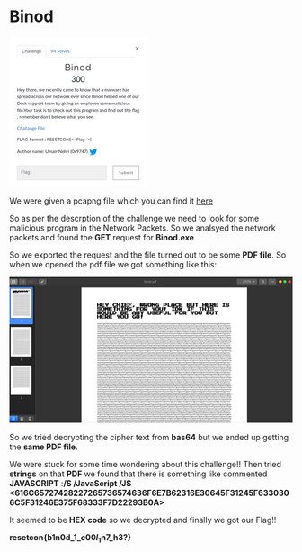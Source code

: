 # Binod

![](./Images/Binod.png)

We were given a pcapng file which you can find it [here](./Images/logs.pcapng)

So as per the descrption of the challenge we need to look for some malicious program in the Network Packets. So we analsyed the network packets and found the **GET** request for **Binod.exe** 

So we exported the request and the file turned out to be some **PDF file**. So when we opened the pdf file we got something like this:

![](./Images/Binodpdf.png)

So we tried decrypting the cipher text from **bas64** but we ended up getting the **same PDF file**.

We were stuck for some time wondering about this challenge!!
Then tried **strings** on that **PDF** we found that there is something like commented **JAVASCRIPT** :**/S /JavaScript
/JS <616C65727428227265736574636F6E7B62316E30645F31245F6330306C5F31246E375F68333F7D22293B0A>**

It seemed to be **HEX code** so we decrypted and finally we got our Flag!!

**resetcon{b1n0d_1$\_c00l_1$n7_h3?}**
